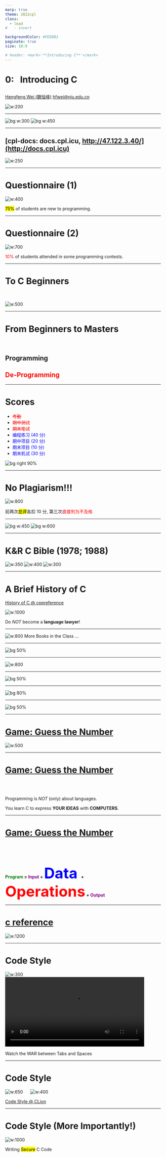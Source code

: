```yaml
---
marp: true
theme: 2022cpl
class:
  - lead
#   - invert

backgroundColor: #FED8B1
paginate: true
size: 16:9

# header: <mark>'**Introducing C**'</mark>
---
```

# <p id = "small-caps">0: &nbsp; Introducing C</p>

[Hengfeng Wei (魏恒峰)](https://hengxin.github.io/)
hfwei@nju.edu.cn

![w:200](figs/C.png)

---
![bg w:300](figs/2022cpl-qq.jpg)
![bg w:450](figs/2022cpl-square.jpg)

---
## [cpl-docs: docs.cpl.icu, http://47.122.3.40/](http://docs.cpl.icu)</font>

![w:250](figs/cpl-docs.png)


---
# Questionnaire (1)

![w:400](figs/25-75.jpg)

<mark>$75\%$</mark> of students are new to programming.

---
# Questionnaire (2)

![w:700](figs/90-10-blackboard.webp)

<font color = "red">$10\%$</font> of students attended in some programming contests.

---
# To C Beginners

<br>

![w:500](figs/donot-panic.jpg)

---
# From Beginners to Masters

<br>

## Programming

## <font color = "red">De-Programming</font>

---
# Scores

* <font color = "red">~~考勤~~</font>
* <font color = "red">~~期中测试~~</font>
* <font color = "red">~~期末笔试~~</font>
* <font color = "blue">编程练习 ($40$ 分)</font>
* <font color = "blue">期中项目 ($20$ 分)</font>
* <font color = "blue">期末项目 ($10$ 分)</font>
* <font color = "blue">期末机试 ($30$ 分)</font>

![bg right 90%](figs/score.jpg)

---
# No Plagiarism!!!

![w:800](figs/plagiarism.jpg)

前两次<mark>总评</mark>各扣 $10$ 分, 第三次<font color = "red">直接判为不及格</font>


---

![bg w:450](figs/modern-c-ch.png)
![bg w:600](figs/modern-c-solution.jpg)

---

# K&R C Bible (1978; 1988)

![w:350](figs/KR.jpg) ![w:400](figs/KandR.jpg "K&R") ![w:300](figs/KandR-answer.jpg)

<!-- #### Not for Beginners -->

---
# A Brief History of C

[History of C @ cppreference](https://en.cppreference.com/w/c/language/history)

![w:1000](figs/c-history.jpg)

Do *NOT* become a **language lawyer**!

<!-- --- -->

<!-- ![bg 70%](figs/c-primer-plus-ch.jpg) -->
<!-- ![bg 72%](figs/c-primer-plus-en.jpg) -->

---
![w:800](figs/more-books.jpg)
More Books in the Class $\ldots$

---

![bg 50%](figs/pilao-book.jpg)

---

![w:800](figs/ask-me-anything.png)

---

![bg 50%](figs/talk-cheap.jpg)

<!-- ---

![bg 80%](figs/CLion2021.png) -->

---

![bg 80%](figs/hello-world-logo.jpg)

---

![bg 50%](figs/hello-world-kandr.jpg)

---
# [Game: Guess the Number](https://www.abcya.com/games/guess_the_number)

![w:500](figs/guess-the-number.png)

---
# [Game: Guess the Number](https://www.abcya.com/games/guess_the_number)

<br>

<br>

Programming is *NOT* (only) about languages.

You learn C to express **YOUR IDEAS** with **COMPUTERS**.

---
# [Game: Guess the Number](https://www.abcya.com/games/guess_the_number)

<br>

<br>

<br>

**<font color = "green">Program</font> = <font color = "purple">Input</font> + <font color = "blue"  size = "8">Data </font> + <font color = "red" size = "8">Operations</font> + <font color = "purple">Output</font>**

---
# [c reference](https://en.cppreference.com/w/c)

![w:1200](figs/cpp-random.png)

---
# Code Style

![w:300](figs/code-style-braces.png) &nbsp;&nbsp;&nbsp;&nbsp; <video control width = "450"> <source src="videos/tabs-vs-spaces.mp4" type = "video/mp4"> </video>

Watch the WAR between Tabs and Spaces

---
# Code Style

![w:650](figs/google-styleguide.png) &nbsp;&nbsp;&nbsp;&nbsp; ![w:400](figs/huawei-c.png)

[Code Style @ CLion](https://www.jetbrains.com/help/clion/code-style-c-c.html)

---
# Code Style (More Importantly!)

![w:1000](figs/huawei-rand.png)

Writing <mark>Secure</mark> C Code